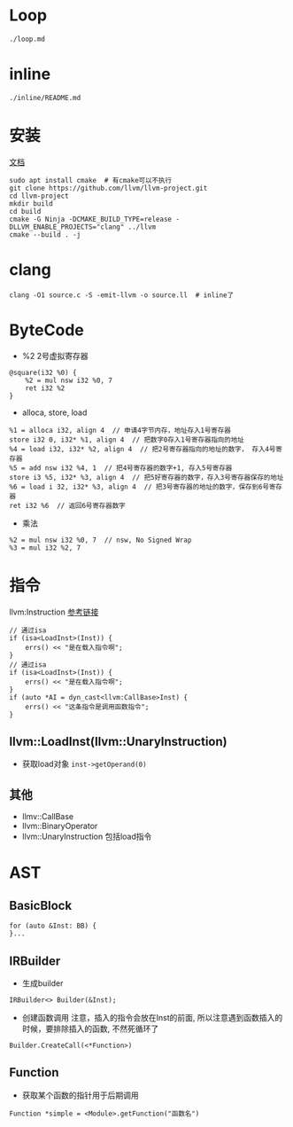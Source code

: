 # Loop
```{toctree}
./loop.md
```

# inline
```{toctree}
./inline/README.md
```

# 安装
[文档](https://llvm.org/docs/GettingStarted.html#getting-the-source-code-and-building-llvm)
```
sudo apt install cmake  # 有cmake可以不执行
git clone https://github.com/llvm/llvm-project.git
cd llvm-project
mkdir build
cd build
cmake -G Ninja -DCMAKE_BUILD_TYPE=release -DLLVM_ENABLE_PROJECTS="clang" ../llvm
cmake --build . -j
```

# clang
```
clang -O1 source.c -S -emit-llvm -o source.ll  # inline了
```

# ByteCode
* %2 2号虚拟寄存器

```
@square(i32 %0) {
    %2 = mul nsw i32 %0, 7
    ret i32 %2
}
```


* alloca, store, load
```
%1 = alloca i32, align 4  // 申请4字节内存，地址存入1号寄存器
store i32 0, i32* %1, align 4  // 把数字0存入1号寄存器指向的地址
%4 = load i32, i32* %2, align 4  // 把2号寄存器指向的地址的数字， 存入4号寄存器
%5 = add nsw i32 %4, 1  // 把4号寄存器的数字+1, 存入5号寄存器
store i3 %5, i32* %3, align 4  // 把5好寄存器的数字，存入3号寄存器保存的地址
%6 = load i 32, i32* %3, align 4  // 把3号寄存器的地址的数字，保存到6号寄存器
ret i32 %6  // 返回6号寄存器数字
```

* 乘法
```
%2 = mul nsw i32 %0, 7  // nsw, No Signed Wrap
%3 = mul i32 %2, 7
```


# 指令

llvm:Instruction
[参考链接](https://llvm.org/doxygen/classllvm_1_1Instruction.html)

```
// 通过isa
if (isa<LoadInst>(Inst)) {
    errs() << "是在载入指令啊";
}
// 通过isa
if (isa<LoadInst>(Inst)) {
    errs() << "是在载入指令啊";
}
if (auto *AI = dyn_cast<llvm:CallBase>Inst) {
    errs() << "这条指令是调用函数指令";
}
```

## llvm::LoadInst(llvm::UnaryInstruction)
* 获取load对象 `inst->getOperand(0)`


## 其他
* llmv::CallBase
* llvm::BinaryOperator
* llvm::UnaryInstruction
包括load指令

# AST
## BasicBlock

```
for (auto &Inst: BB) {
}...
```

## IRBuilder
* 生成builder
```
IRBuilder<> Builder(&Inst);
```

* 创建函数调用
注意，插入的指令会放在Inst的前面, 所以注意遇到函数插入的时候，要排除插入的函数, 不然死循环了
```
Builder.CreateCall(<*Function>)
```

## Function

* 获取某个函数的指针用于后期调用
```
Function *simple = <Module>.getFunction("函数名")
```
